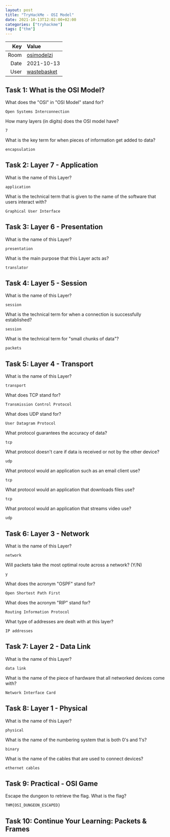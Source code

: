 ```yaml
---
layout: post
title: "TryHackMe - OSI Model"
date: 2021-10-13T12:02:00+02:00
categories: ["tryhackme"]
tags: ["thm"]
---
```


| Key   | Value 
| ----: | :--------
| Room  | [osimodelzi](https://tryhackme.com/room/osimodelzi)
| Date  | 2021-10-13
| User  | [wastebasket](https://tryhackme.com/p/wastebasket)

## Task 1: What is the OSI Model? 

What does the "OSI" in "OSI Model" stand for?

`Open Systems Interconnection`

How many layers (in digits) does the OSI model have?

`7`

What is the key term for when pieces of information get added to data?

`encapsulation`

## Task 2: Layer 7 - Application 

What is the name of this Layer?

`application`

What is the technical term that is given to the name of the software that users interact with?

`Graphical User Interface`

## Task 3: Layer 6 - Presentation 

What is the name of this Layer?

`presentation`

What is the main purpose that this Layer acts as?

`translator`

## Task 4: Layer 5 - Session 

What is the name of this Layer?

`session`

What is the technical term for when a connection is successfully established?

`session`

What is the technical term for "small chunks of data"?

`packets`

## Task 5: Layer 4 - Transport 

What is the name of this Layer?

`transport`

What does TCP stand for?

`Transmission Control Protocol`

What does UDP stand for?

`User Datagram Protocol`

What protocol guarantees the accuracy of data?

`tcp`

What protocol doesn't care if data is received or not by the other device?

`udp`

What protocol would an application such as an email client use?

`tcp`

What protocol would an application that downloads files use?

`tcp`

What protocol would an application that streams video use?

`udp`

## Task 6: Layer 3 - Network

What is the name of this Layer?

`network`

Will packets take the most optimal route across a network? (Y/N)

`y`

What does the acronym "OSPF" stand for?

`Open Shortest Path First`

What does the acronym "RIP" stand for?

`Routing Information Protocol`

What type of addresses are dealt with at this layer?

`IP addresses`

## Task 7: Layer 2 - Data Link 

What is the name of this Layer?

`data link`

What is the name of the piece of hardware that all networked devices come with?

`Network Interface Card`

## Task 8: Layer 1 - Physical 

What is the name of this Layer?

`physical`

What is the name of the numbering system that is both 0's and 1's?

`binary`

What is the name of the cables that are used to connect devices?

`ethernet cables`

## Task 9: Practical - OSI Game 

Escape the dungeon to retrieve the flag. What is the flag? 

`THM{OSI_DUNGEON_ESCAPED}`

## Task 10: Continue Your Learning: Packets & Frames 
